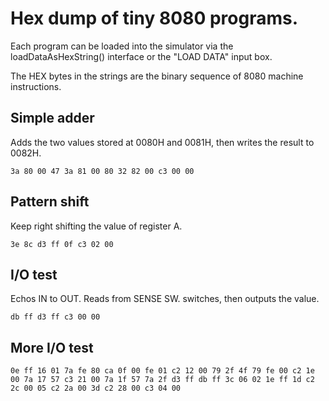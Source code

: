 # Hex dump of tiny 8080 programs.

Each program can be loaded into the simulator via the
loadDataAsHexString() interface or the "LOAD DATA" input box.

The HEX bytes in the strings are the binary sequence of 8080 machine
instructions.

## Simple adder

Adds the two values stored at 0080H and 0081H, then writes the result
to 0082H.

```
3a 80 00 47 3a 81 00 80 32 82 00 c3 00 00
```

## Pattern shift

Keep right shifting the value of register A.

```
3e 8c d3 ff 0f c3 02 00
```

## I/O test

Echos IN to OUT. Reads from SENSE SW. switches, then outputs the
value.

```
db ff d3 ff c3 00 00
```

## More I/O test

```
0e ff 16 01 7a fe 80 ca 0f 00 fe 01 c2 12 00 79 2f 4f 79 fe 00 c2 1e 00 7a 17 57 c3 21 00 7a 1f 57 7a 2f d3 ff db ff 3c 06 02 1e ff 1d c2 2c 00 05 c2 2a 00 3d c2 28 00 c3 04 00
```
